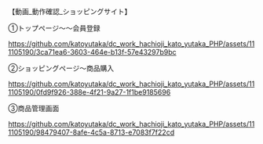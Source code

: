
【動画_動作確認_ショッピングサイト】

➀トップページ～～会員登録

https://github.com/katoyutaka/dc_work_hachioji_kato_yutaka_PHP/assets/111105190/3ca71ea6-3603-464e-b13f-57e43297b9bc

➁ショッピングページ～商品購入

https://github.com/katoyutaka/dc_work_hachioji_kato_yutaka_PHP/assets/111105190/0fd9f926-388e-4f21-9a27-1f1be9185696

➂商品管理画面

https://github.com/katoyutaka/dc_work_hachioji_kato_yutaka_PHP/assets/111105190/98479407-8afe-4c5a-8713-e7083f7f22cd

